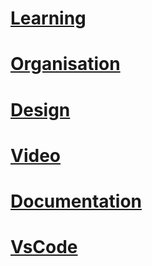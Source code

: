 # [Learning](./Learning.md)

# [Organisation](./Organisation.md)

# [Design](./Design.md)

# [Video](./Video.md)

# [Documentation](./Documentation.md)

# [VsCode](./VsCode.md)
